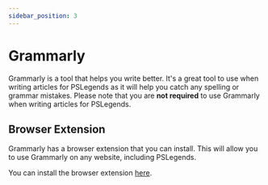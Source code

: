 ```yaml
---
sidebar_position: 3
---
```


# Grammarly

Grammarly is a tool that helps you write better. It's a great tool to use when writing articles for PSLegends as it will help you catch any spelling or grammar mistakes. Please note that you are **not required** to use Grammarly when writing articles for PSLegends.

## Browser Extension

Grammarly has a browser extension that you can install. This will allow you to use Grammarly on any website, including PSLegends.

You can install the browser extension [here](https://support.grammarly.com/hc/en-us/articles/115000091552-How-to-install-the-Grammarly-browser-extension).